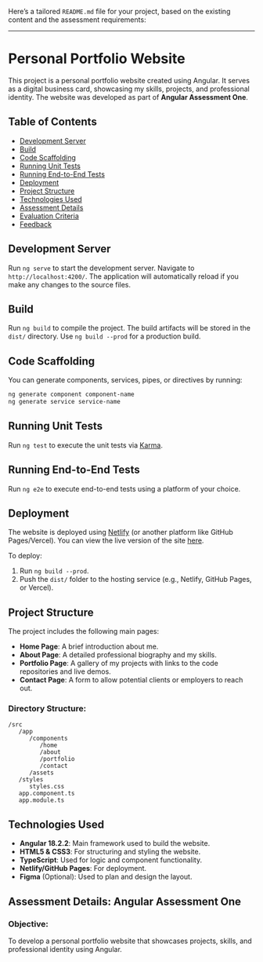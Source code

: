 Here’s a tailored `README.md` file for your project, based on the existing content and the assessment requirements:

---

# Personal Portfolio Website

This project is a personal portfolio website created using Angular. It serves as a digital business card, showcasing my skills, projects, and professional identity. The website was developed as part of **Angular Assessment One**.

## Table of Contents

- [Development Server](#development-server)
- [Build](#build)
- [Code Scaffolding](#code-scaffolding)
- [Running Unit Tests](#running-unit-tests)
- [Running End-to-End Tests](#running-end-to-end-tests)
- [Deployment](#deployment)
- [Project Structure](#project-structure)
- [Technologies Used](#technologies-used)
- [Assessment Details](#assessment-details-angular-assessment-one)
- [Evaluation Criteria](#evaluation-criteria)
- [Feedback](#feedback-and-review)

## Development Server

Run `ng serve` to start the development server. Navigate to `http://localhost:4200/`. The application will automatically reload if you make any changes to the source files.

## Build

Run `ng build` to compile the project. The build artifacts will be stored in the `dist/` directory. Use `ng build --prod` for a production build.

## Code Scaffolding

You can generate components, services, pipes, or directives by running:

```bash
ng generate component component-name
ng generate service service-name
```

## Running Unit Tests

Run `ng test` to execute the unit tests via [Karma](https://karma-runner.github.io).

## Running End-to-End Tests

Run `ng e2e` to execute end-to-end tests using a platform of your choice.

## Deployment

The website is deployed using [Netlify](https://www.netlify.com/) (or another platform like GitHub Pages/Vercel). You can view the live version of the site [here](URL).

To deploy:

1. Run `ng build --prod`.
2. Push the `dist/` folder to the hosting service (e.g., Netlify, GitHub Pages, or Vercel).

## Project Structure

The project includes the following main pages:

- **Home Page**: A brief introduction about me.
- **About Page**: A detailed professional biography and my skills.
- **Portfolio Page**: A gallery of my projects with links to the code repositories and live demos.
- **Contact Page**: A form to allow potential clients or employers to reach out.

### Directory Structure:

```
/src
   /app
      /components
         /home
         /about
         /portfolio
         /contact
      /assets
   /styles
      styles.css
   app.component.ts
   app.module.ts
```

## Technologies Used

- **Angular 18.2.2**: Main framework used to build the website.
- **HTML5 & CSS3**: For structuring and styling the website.
- **TypeScript**: Used for logic and component functionality.
- **Netlify/GitHub Pages**: For deployment.
- **Figma** (Optional): Used to plan and design the layout.

## Assessment Details: Angular Assessment One

### Objective:

To develop a personal portfolio website that showcases projects, skills, and professional identity using Angular.

